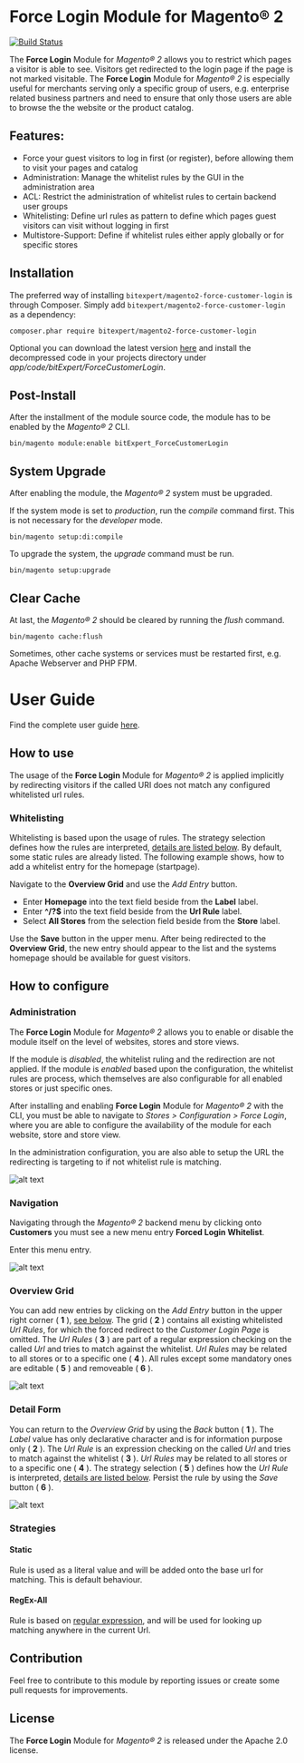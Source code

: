 # Force Login Module for Magento® 2

[![Build Status](https://travis-ci.org/bitExpert/magento2-force-login.svg?branch=master)](https://travis-ci.org/bitExpert/magento2-force-login)

The **Force Login** Module for *Magento® 2* allows you to restrict which pages a visitor is
able to see. Visitors get redirected to the login page if the page is not marked visitable.
The **Force Login** Module for *Magento® 2* is especially useful for merchants serving only a specific
group of users, e.g. enterprise related business partners and need to ensure that only those users are
able to browse the the website or the product catalog.

## Features:
* Force your guest visitors to log in first (or register), before allowing them to visit your pages and catalog
* Administration: Manage the whitelist rules by the GUI in the administration area
* ACL: Restrict the administration of whitelist rules to certain backend user groups
* Whitelisting: Define url rules as pattern to define which pages guest visitors can visit without logging in first
* Multistore-Support: Define if whitelist rules either apply globally or for specific stores

## Installation
The preferred way of installing `bitexpert/magento2-force-customer-login` is through Composer. Simply add `bitexpert/magento2-force-customer-login` 
as a dependency:

```
composer.phar require bitexpert/magento2-force-customer-login
```

Optional you can download the latest version [here](https://github.com/bitExpert/magento2-force-login/releases) and install the
decompressed code in your projects directory under *app/code/bitExpert/ForceCustomerLogin*.  

## Post-Install

After the installment of the module source code, the module has to be enabled by the *Magento® 2* CLI.

```
bin/magento module:enable bitExpert_ForceCustomerLogin
```

## System Upgrade

After enabling the module, the *Magento® 2* system must be upgraded. 

If the system mode is set to *production*, run the *compile* command first. This is not necessary for the *developer* mode.
```
bin/magento setup:di:compile
```

To upgrade the system, the *upgrade* command must be run.
```
bin/magento setup:upgrade
```

## Clear Cache

At last, the *Magento® 2* should be cleared by running the *flush* command.
```
bin/magento cache:flush
```

Sometimes, other cache systems or services must be restarted first, e.g. Apache Webserver and PHP FPM.

# User Guide
Find the complete user guide [here](./docs/UserGuide.pdf "User Guide").

## How to use
The usage of the **Force Login** Module for *Magento® 2* is applied implicitly by redirecting visitors 
if the called URI does not match any configured whitelisted url rules.

### Whitelisting

Whitelisting is based upon the usage of rules. The strategy selection defines how the rules are interpreted, [details are listed below](#strategies).
By default, some static rules are already listed. The following example shows, how to add a whitelist entry for the homepage (startpage).

Navigate to the **Overview Grid** and use the *Add Entry* button.

- Enter **Homepage** into the text field beside from the **Label** label.
- Enter **^/?$** into the text field beside from the **Url Rule** label.
- Select **All Stores** from the selection field beside from the **Store** label.

Use the **Save** button in the upper menu. After being redirected to the **Overview Grid**, the new 
entry should appear to the list and the systems homepage should be available for guest visitors.

## How to configure

### Administration

The **Force Login** Module for *Magento® 2* allows you to enable or disable the module itself on the level of websites, stores and store views.

If the module is *disabled*, the whitelist ruling and the redirection are not applied. If the module is *enabled* based upon the configuration,
the whitelist rules are process, which themselves are also configurable for all enabled stores or just specific ones.

After installing and enabling **Force Login** Module for *Magento® 2* with the CLI, you must be able to navigate to 
*Stores > Configuration > Force Login*, where you are able to configure the availability of the module for each website, store and store view.

In the administration configuration, you are also able to setup the URL the redirecting is targeting to if not whitelist rule is matching.

![alt text](./resources/ui_step_00.png "Administration")

### Navigation
Navigating through the *Magento® 2* backend menu by clicking onto **Customers** you must see a new menu 
entry **Forced Login Whitelist**. 

Enter this menu entry.

![alt text](./resources/ui_step_01.png "UI Navigation")

### Overview Grid
You can add new entries by clicking on the *Add Entry* button in the upper right corner ( **1** ), [see below](#detail-form). 
The grid ( **2** ) contains all existing whitelisted *Url Rules*, for which the forced redirect to the *Customer Login Page* is omitted.
The *Url Rules* ( **3** ) are part of a regular expression checking on the called *Url* and tries to match against the whitelist.
*Url Rules* may be related to all stores or to a specific one ( **4** ). All rules except some mandatory ones are editable ( **5** ) and removeable ( **6** ).

![alt text](./resources/ui_step_02.png "UI Grid")

### Detail Form
You can return to the *Overview Grid* by using the *Back* button ( **1** ). The *Label* value has only declarative character and
is for information purpose only ( **2** ). The *Url Rule* is an expression checking on the called 
*Url* and tries to match against the whitelist ( **3** ). *Url Rules* may be related to all stores or to a specific one ( **4** ).
The strategy selection ( **5** ) defines how the *Url Rule* is interpreted, [details are listed below](#strategies).
Persist the rule by using the *Save* button ( **6** ).

![alt text](./resources/ui_step_03.png "UI Form")

### Strategies

#### Static
Rule is used as a literal value and will be added onto the base url for matching. This is default behaviour. 

#### RegEx-All 
Rule is based on [regular expression](https://en.wikipedia.org/wiki/Regular_expression), and will be used for looking up matching anywhere in the current Url.

## Contribution
Feel free to contribute to this module by reporting issues or create some pull requests for improvements.

## License
The **Force Login** Module for *Magento® 2* is released under the Apache 2.0 license.
